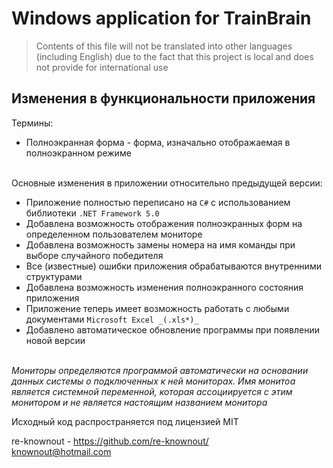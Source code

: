 # Windows application for TrainBrain

> Contents of this file will not be translated into other languages (including English) due to the 
fact that this project is local and does not provide for international use

## Изменения в функциональности приложения

Термины:

- Полноэкранная форма - форма, изначально отображаемая в полноэкранном режиме
<br><br>

Основные изменения в приложении относительно предыдущей версии:

- Приложение полностью переписано на `C#` с использованием библиотеки `.NET Framework 5.0`
- Добавлена возможность отображения полноэкранных форм на определенном пользователем мониторе
- Добавлена возможность замены номера на имя команды при выборе случайного победителя
- Все (известные) ошибки приложения обрабатываются внутренними структурами
- Добавлена возможность изменения полноэкранного состояния приложения
- Приложение теперь имеет возможность работать с любыми документами `Microsoft Excel _(.xls*)_`
- Добавлено автоматическое обновление программы при появлении новой версии
<br><br>

_Мониторы определяются программой автоматически на основании данных системы о подключенных
к ней мониторах. Имя монитоа является системной переменной, которая ассоциируется с этим
монитором и не является настоящим названием монитора_

Исходный код распространяется под лицензией MIT

re-knownout - https://github.com/re-knownout/ <br>
knownout@hotmail.com
